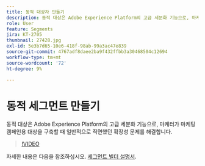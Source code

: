 ```yaml
---
title: 동적 대상자 만들기
description: 동적 대상은 Adobe Experience Platform의 고급 세분화 기능으로, 마케터가 마케팅 캠페인용 대상을 구축할 때 일반적으로 직면했던 확장성 문제를 해결합니다.
role: User
feature: Segments
jira: KT-2705
thumbnail: 27428.jpg
exl-id: 5e3b7d65-10e6-418f-98ab-99a3ac47e839
source-git-commit: 4767adf8daee2ba9f432ffbb3a30468504c12694
workflow-type: tm+mt
source-wordcount: '72'
ht-degree: 9%

---
```


# 동적 세그먼트 만들기

동적 대상은 Adobe Experience Platform의 고급 세분화 기능으로, 마케터가 마케팅 캠페인용 대상을 구축할 때 일반적으로 직면했던 확장성 문제를 해결합니다.

>[!VIDEO](https://video.tv.adobe.com/v/27428?quality=12&learn=on)

자세한 내용은 다음을 참조하십시오. [세그먼트 빌더 설명서](https://experienceleague.adobe.com/docs/experience-platform/segmentation/ui/segment-builder.html).
